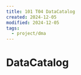 ```yaml
---
title: 101 T04 DataCatalog
created: 2024-12-05
modified: 2024-12-05
tags:
  - project/dma
---
```

# DataCatalog
